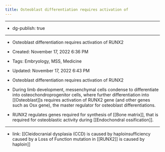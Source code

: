 ```yaml
---
title: Osteoblast differentiation requires activation of 
---
```


- --

- dg-publish: true

- --

- Osteoblast differentiation requires activation of RUNX2

- Created: November 17, 2022 6:36 PM

- Tags: Embryology, MSS, Medicine

- Updated: November 17, 2022 6:43 PM

- Osteoblast differentiation requires activation of RUNX2

- During limb development, messenchymal cells condense to differentiate into osteochondroprogenitor cells, where further differentiation into [[Osteoblast]]s requires activation of RUNX2 gene (and other genes such as Osx gene), the master regulator for osteoblast differentiations.

- RUNX2 regulates genes required for synthesis of [[Bone matrix]], that is required for osteoblastic activity during [[Endochondral ossification]].

- --

- link: [[Cleidocranial dysplasia (CCD) is caused by haploinsufficiency caused by a Loss of Function mutation in [[RUNX2]] is caused by haploin]]
